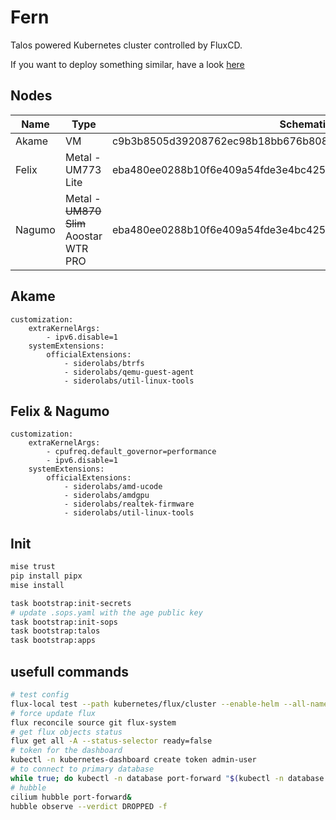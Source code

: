 # Fern

Talos powered Kubernetes cluster controlled by FluxCD.

If you want to deploy something similar, have a look [here](https://github.com/onedr0p/cluster-template)

## Nodes

| Name   | Type                                   | SchematicId                                                      | CPU | RAM  |
|--------|----------------------------------------|------------------------------------------------------------------|-----|------|
| Akame  | VM                                     | c9b3b8505d39208762ec98b18bb676b8081ff4a43db792f45a17909c33f57140 | 8   | 32GB |
| Felix  | Metal - UM773 Lite                     | eba480ee0288b10f6e409a54fde3e4bc425f18f56efbd12bf2a343a9334517fd | 16  | 64GB |
| Nagumo | Metal - ~~UM870 Slim~~ Aoostar WTR PRO | eba480ee0288b10f6e409a54fde3e4bc425f18f56efbd12bf2a343a9334517fd | 16  | 96GB |

## Akame

```
customization:
    extraKernelArgs:
        - ipv6.disable=1
    systemExtensions:
        officialExtensions:
            - siderolabs/btrfs
            - siderolabs/qemu-guest-agent
            - siderolabs/util-linux-tools
```

## Felix & Nagumo

```
customization:
    extraKernelArgs:
        - cpufreq.default_governor=performance
        - ipv6.disable=1
    systemExtensions:
        officialExtensions:
            - siderolabs/amd-ucode
            - siderolabs/amdgpu
            - siderolabs/realtek-firmware
            - siderolabs/util-linux-tools
```

## Init

```bash
mise trust
pip install pipx
mise install

task bootstrap:init-secrets
# update .sops.yaml with the age public key
task bootstrap:init-sops
task bootstrap:talos
task bootstrap:apps
```

## usefull commands

```bash
# test config
flux-local test --path kubernetes/flux/cluster --enable-helm --all-namespaces -v
# force update flux
flux reconcile source git flux-system
# get flux objects status
flux get all -A --status-selector ready=false
# token for the dashboard
kubectl -n kubernetes-dashboard create token admin-user
# to connect to primary database
while true; do kubectl -n database port-forward "$(kubectl -n database get pods -l postgres-operator.crunchydata.com/role=master -o name)" 15432:5432; done
# hubble
cilium hubble port-forward&
hubble observe --verdict DROPPED -f
```
